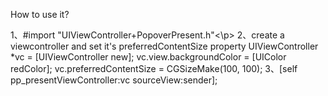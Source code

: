 <t>How to use it?</t>
<p>1、#import "UIViewController+PopoverPresent.h"<\p>
2、create a viewcontroller and set it's preferredContentSize property
    UIViewController *vc = [UIViewController new];
    vc.view.backgroundColor = [UIColor redColor];
    vc.preferredContentSize = CGSizeMake(100, 100);
3、[self pp_presentViewController:vc sourceView:sender];
    
